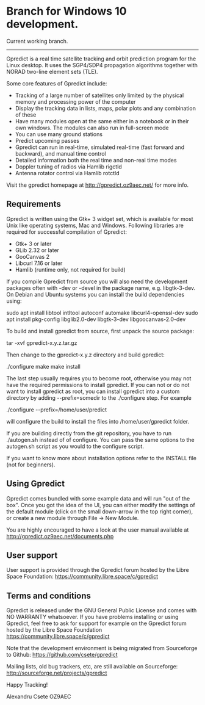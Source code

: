 # Branch for Windows 10 development.

Current working branch.

------------------------------------------------------------------------------

Gpredict is a real time satellite tracking and orbit prediction program
for the Linux desktop. It uses the SGP4/SDP4 propagation algorithms together
with NORAD two-line element sets (TLE).

Some core features of Gpredict include:

- Tracking of a large number of satellites only limited by the physical
  memory and processing power of the computer
- Display the tracking data in lists, maps, polar plots and any combination
  of these
- Have many modules open at the same either in a notebook or in their own
  windows. The modules can also run in full-screen mode
- You can use many ground stations
- Predict upcoming passes
- Gpredict can run in real-time, simulated real-time (fast forward and
  backward), and manual time control
- Detailed information both the real time and non-real time modes
- Doppler tuning of radios via Hamlib rigctld
- Antenna rotator control via Hamlib rotctld

Visit the gpredict homepage at http://gpredict.oz9aec.net/ for more info.


Requirements
------------

Gpredict is written using the Gtk+ 3 widget set, which is available for most
Unix like operating systems, Mac and Windows. Following libraries are required
for successful compilation of Gpredict:

- Gtk+ 3 or later
- GLib 2.32 or later
- GooCanvas 2
- Libcurl 7.16 or later
- Hamlib (runtime only, not required for build)

If you compile Gpredict from source you will also need the development packages
often with -dev or -devel in the package name, e.g. libgtk-3-dev. On Debian and
Ubuntu systems you can install the build dependencies using:

  sudo apt install libtool intltool autoconf automake libcurl4-openssl-dev
  sudo apt install pkg-config libglib2.0-dev libgtk-3-dev libgoocanvas-2.0-dev


To build and install gpredict from source, first unpack the source package:

  tar -xvf gpredict-x.y.z.tar.gz

Then change to the gpredict-x.y.z directory and build gpredict:

  ./configure
  make
  make install

The last step usually requires you to become root, otherwise you may not have
the required permissions to install gpredict. If you can not or do not want to
install gpredict as root, you can install gpredict into a custom directory by
adding --prefix=somedir to the ./configure step. For example

  ./configure --prefix=/home/user/predict
  
will configure the build to install the files into /home/user/gpredict folder.

If you are building directly from the git repository, you have to run
./autogen.sh instead of of configure. You can pass the same options to the
autogen.sh script as you would to the configure script.

If you want to know more about installation options refer to the INSTALL file
(not for beginners).


Using Gpredict
--------------

Gpredict comes bundled with some example data and will run "out of the box".
Once you got the idea of the UI, you can either modify the settings of the
default module (click on the small down-arrow in the top right corner), or
create a new module through File -> New Module.

You are highly encouraged to have a look at the user manual available at
http://gpredict.oz9aec.net/documents.php


User support
------------

User support is provided through the Gpredict forum hosted by the Libre Space
Foundation: https://community.libre.space/c/gpredict


Terms and conditions
--------------------

Gpredict is released under the GNU General Public License and comes with
NO WARRANTY whatsoever. If you have problems installing or using Gpredict,
feel free to ask for support for example on the Gpredict forum hosted by
the Libre Space Foundation https://community.libre.space/c/gpredict


Note that the development environment is being migrated from Sourceforge to
Github: https://github.com/csete/gpredict

Mailing lists, old bug trackers, etc, are still available on Sourceforge:
http://sourceforge.net/projects/gpredict


Happy Tracking!

Alexandru Csete
OZ9AEC
